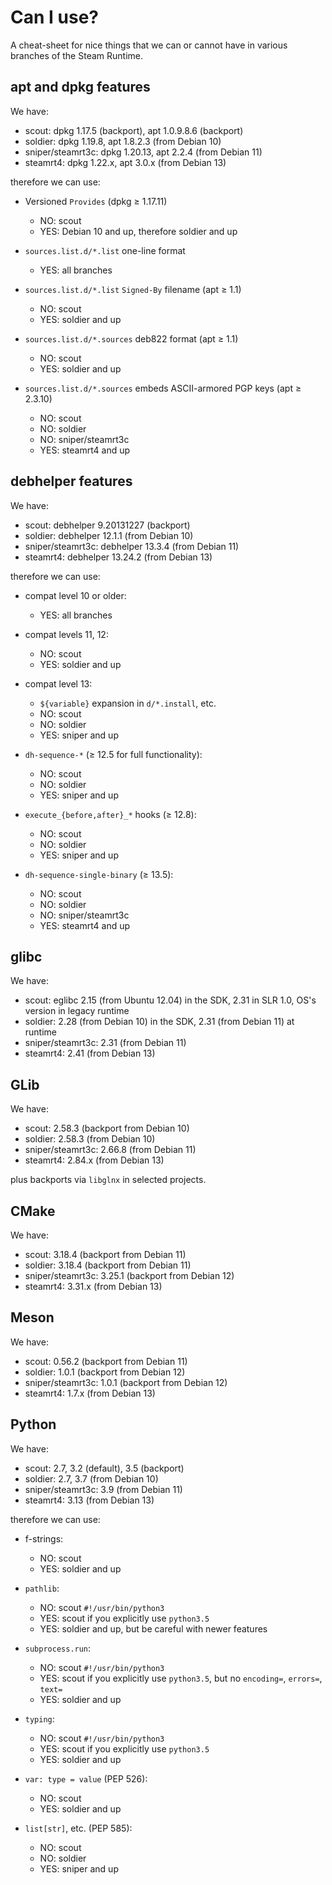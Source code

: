 # Can I use?

<!-- This file:
Copyright 2025 Collabora Ltd.
SPDX-License-Identifier: MIT
-->

A cheat-sheet for nice things that we can or cannot have in various
branches of the Steam Runtime.

## apt and dpkg features

We have:

* scout: dpkg 1.17.5 (backport), apt 1.0.9.8.6 (backport)
* soldier: dpkg 1.19.8, apt 1.8.2.3 (from Debian 10)
* sniper/steamrt3c: dpkg 1.20.13, apt 2.2.4 (from Debian 11)
* steamrt4: dpkg 1.22.x, apt 3.0.x (from Debian 13)

therefore we can use:

* Versioned `Provides` (dpkg ≥ 1.17.11)
    * NO: scout
    * YES: Debian 10 and up, therefore soldier and up

* `sources.list.d/*.list` one-line format
    * YES: all branches

* `sources.list.d/*.list` `Signed-By` filename (apt ≥ 1.1)
    * NO: scout
    * YES: soldier and up

* `sources.list.d/*.sources` deb822 format (apt ≥ 1.1)
    * NO: scout
    * YES: soldier and up

* `sources.list.d/*.sources` embeds ASCII-armored PGP keys (apt ≥ 2.3.10)
    * NO: scout
    * NO: soldier
    * NO: sniper/steamrt3c
    * YES: steamrt4 and up

## debhelper features

We have:

* scout: debhelper 9.20131227 (backport)
* soldier: debhelper 12.1.1 (from Debian 10)
* sniper/steamrt3c: debhelper 13.3.4 (from Debian 11)
* steamrt4: debhelper 13.24.2 (from Debian 13)

therefore we can use:

* compat level 10 or older:
    * YES: all branches

* compat levels 11, 12:
    * NO: scout
    * YES: soldier and up

* compat level 13:
    * `${variable}` expansion in `d/*.install`, etc.
    * NO: scout
    * NO: soldier
    * YES: sniper and up

* `dh-sequence-*` (≥ 12.5 for full functionality):
    * NO: scout
    * NO: soldier
    * YES: sniper and up

* `execute_{before,after}_*` hooks (≥ 12.8):
    * NO: scout
    * NO: soldier
    * YES: sniper and up

* `dh-sequence-single-binary` (≥ 13.5):
    * NO: scout
    * NO: soldier
    * NO: sniper/steamrt3c
    * YES: steamrt4 and up

## glibc

We have:

* scout: eglibc 2.15 (from Ubuntu 12.04) in the SDK, 2.31 in SLR 1.0,
  OS's version in legacy runtime
* soldier: 2.28 (from Debian 10) in the SDK, 2.31 (from Debian 11) at runtime
* sniper/steamrt3c: 2.31 (from Debian 11)
* steamrt4: 2.41 (from Debian 13)

## GLib

We have:

* scout: 2.58.3 (backport from Debian 10)
* soldier: 2.58.3 (from Debian 10)
* sniper/steamrt3c: 2.66.8 (from Debian 11)
* steamrt4: 2.84.x (from Debian 13)

plus backports via `libglnx` in selected projects.

## CMake

We have:

* scout: 3.18.4 (backport from Debian 11)
* soldier: 3.18.4 (backport from Debian 11)
* sniper/steamrt3c: 3.25.1 (backport from Debian 12)
* steamrt4: 3.31.x (from Debian 13)

## Meson

We have:

* scout: 0.56.2 (backport from Debian 11)
* soldier: 1.0.1 (backport from Debian 12)
* sniper/steamrt3c: 1.0.1 (backport from Debian 12)
* steamrt4: 1.7.x (from Debian 13)

## Python

We have:

* scout: 2.7, 3.2 (default), 3.5 (backport)
* soldier: 2.7, 3.7 (from Debian 10)
* sniper/steamrt3c: 3.9 (from Debian 11)
* steamrt4: 3.13 (from Debian 13)

therefore we can use:

* f-strings:
    * NO: scout
    * YES: soldier and up

* `pathlib`:
    * NO: scout `#!/usr/bin/python3`
    * YES: scout if you explicitly use `python3.5`
    * YES: soldier and up, but be careful with newer features

* `subprocess.run`:
    * NO: scout `#!/usr/bin/python3`
    * YES: scout if you explicitly use `python3.5`,
      but no `encoding=`, `errors=`, `text=`
    * YES: soldier and up

* `typing`:
    * NO: scout `#!/usr/bin/python3`
    * YES: scout if you explicitly use `python3.5`
    * YES: soldier and up

* `var: type = value` (PEP 526):
    * NO: scout
    * YES: soldier and up

* `list[str]`, etc. (PEP 585):
    * NO: scout
    * NO: soldier
    * YES: sniper and up
